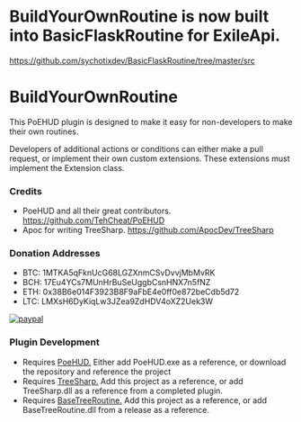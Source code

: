 # BuildYourOwnRoutine is now built into BasicFlaskRoutine for ExileApi.
https://github.com/sychotixdev/BasicFlaskRoutine/tree/master/src

# BuildYourOwnRoutine

This PoEHUD plugin is designed to make it easy for non-developers to make their own routines. 

Developers of additional actions or conditions can either make a pull request, or implement their own custom extensions. These extensions must implement the Extension class. 

### Credits
* PoeHUD and all their great contributors. https://github.com/TehCheat/PoEHUD
* Apoc for writing TreeSharp. https://github.com/ApocDev/TreeSharp

### Donation Addresses
* BTC: 1MTKA5qFknUcG68LGZXnmCSvDvvjMbMvRK
* BCH: 17Eu4YCs7MUnHrBuSeUggbCsnHNX7n5fNZ
* ETH: 0x38B6e014F3923B8F9aFbE4e0ff0e872beCdb5d72
* LTC: LMXsH6DyKiqLw3JZea9ZdHDV4oXZ2Uek3W

[![paypal](https://www.paypalobjects.com/en_US/i/btn/btn_donateCC_LG.gif)](https://www.paypal.com/cgi-bin/webscr?cmd=_s-xclick&hosted_button_id=72QZ2RSUMGJ8N)
 
### Plugin Development
* Requires [PoeHUD.](https://github.com/TehCheat/PoEHUD) Either add PoeHUD.exe as a reference, or download the repository and reference the project
* Requires [TreeSharp.](https://github.com/ApocDev/TreeSharp) Add this project as a reference, or add TreeSharp.dll as a reference from a completed plugin.
* Requires [BaseTreeRoutine.](https://github.com/sychotixdev/BaseTreeRoutine) Add this project as a reference, or add BaseTreeRoutine.dll from a release as a reference.
